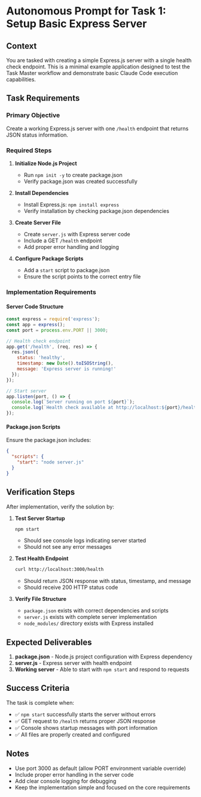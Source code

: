 # Autonomous Prompt for Task 1: Setup Basic Express Server

## Context

You are tasked with creating a simple Express.js server with a single health check endpoint. This is a minimal example application designed to test the Task Master workflow and demonstrate basic Claude Code execution capabilities.

## Task Requirements

### Primary Objective
Create a working Express.js server with one `/health` endpoint that returns JSON status information.

### Required Steps
1. **Initialize Node.js Project**
   - Run `npm init -y` to create package.json
   - Verify package.json was created successfully

2. **Install Dependencies**
   - Install Express.js: `npm install express`
   - Verify installation by checking package.json dependencies

3. **Create Server File**
   - Create `server.js` with Express server code
   - Include a GET `/health` endpoint
   - Add proper error handling and logging

4. **Configure Package Scripts**
   - Add a `start` script to package.json
   - Ensure the script points to the correct entry file

### Implementation Requirements

#### Server Code Structure
```javascript
const express = require('express');
const app = express();
const port = process.env.PORT || 3000;

// Health check endpoint
app.get('/health', (req, res) => {
  res.json({
    status: 'healthy',
    timestamp: new Date().toISOString(),
    message: 'Express server is running!'
  });
});

// Start server
app.listen(port, () => {
  console.log(`Server running on port ${port}`);
  console.log(`Health check available at http://localhost:${port}/health`);
});
```

#### Package.json Scripts
Ensure the package.json includes:
```json
{
  "scripts": {
    "start": "node server.js"
  }
}
```

## Verification Steps

After implementation, verify the solution by:

1. **Test Server Startup**
   ```bash
   npm start
   ```
   - Should see console logs indicating server started
   - Should not see any error messages

2. **Test Health Endpoint**
   ```bash
   curl http://localhost:3000/health
   ```
   - Should return JSON response with status, timestamp, and message
   - Should receive 200 HTTP status code

3. **Verify File Structure**
   - `package.json` exists with correct dependencies and scripts
   - `server.js` exists with complete server implementation
   - `node_modules/` directory exists with Express installed

## Expected Deliverables

1. **package.json** - Node.js project configuration with Express dependency
2. **server.js** - Express server with health endpoint
3. **Working server** - Able to start with `npm start` and respond to requests

## Success Criteria

The task is complete when:
- ✅ `npm start` successfully starts the server without errors
- ✅ GET request to `/health` returns proper JSON response
- ✅ Console shows startup messages with port information
- ✅ All files are properly created and configured

## Notes

- Use port 3000 as default (allow PORT environment variable override)
- Include proper error handling in the server code
- Add clear console logging for debugging
- Keep the implementation simple and focused on the core requirements
